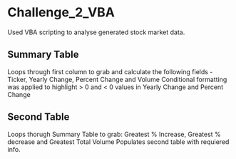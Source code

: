 # Challenge_2_VBA
Used VBA scripting to analyse generated stock market data. 

## Summary Table 
Loops through first column to grab and calculate the following fields - Ticker, Yearly Change, Percent Change and Volume
Conditional formatting was applied to highlight > 0 and < 0 values in Yearly Change and Percent Change 

## Second Table 
Loops thorugh Summary Table to grab: Greatest % Increase, Greatest % decrease and Greatest Total Volume 
Populates second table with requiered info. 
